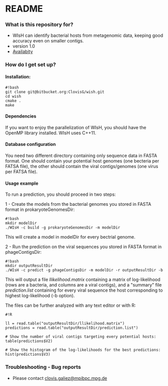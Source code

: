 # README #


### What is this repository for? ###

* WIsH can identify bacterial hosts from metagenomic data, keeping good accuracy even on smaller contigs.
* version 1.0
* [Availabity](https://bitbucket.org/ClovisG/wish)

### How do I get set up? ###

#### Installation: ####

```
#!bash
git clone git@bitbucket.org:ClovisG/wish.git
cd wish
cmake .
make
```


#### Dependencies ####
If you want to enjoy the parallelization of WIsH, you should have the OpenMP library installed. WIsH uses C++11.

#### Database configuration ####

You need two different directory containing only sequence data in FASTA format. One should contain your potential host genomes (one becteria per FATSA file), the other should contain the viral contigs/genomes (one virus per FATSA file).

#### Usage example ####
To run a prediction, you should proceed in two steps:

1 - Create the models from the bacterial genomes you stored in FASTA format in prokaryoteGenomesDir:
```
#!bash
mkdir modelDir
./WIsH -c build -g prokaryoteGenomesDir -m modelDir
```
This will create a model in modelDir for every bectrial genome.

2 - Run the prediction on the viral sequences you stored in FASTA format in phageContigsDir:

```
#!bash
mkdir outputResultDir
./WIsH -c predict -g phageContigsDir -m modelDir -r outputResultDir -b
```
This will output a file *llikelihood.matrix* containing a matrix of log-likelihood (rows are a bacteria, and columns are a viral contigs), and a "summary" file *prediction.list* containing for every viral sequence the host corresponding to highest log-likelihood (-b option).

The files can be further analyzed with any text editor or with R:

```
#!R

ll = read.table("outputResultDir/llikelihood.matrix")
predictions = read.table("outputResultDir/prediction.list")

# Show the number of viral contigs targeting every potential hosts:
table(predictions$V2)

# Show the histogram of the log-likelihoods for the best predictions:
hist(predictions$V3)
```



### Troubleshooting - Bug reports ###

* Please contact clovis.galiez@mpibpc.mpg.de
